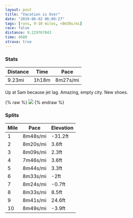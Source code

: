 ```yaml
---
layout: post
title: "Vacation is Over"
date: "2019-06-02 06:00:27"
tags: [runs, 9-10 miles, <8m30s/mi]
race: false
distance: 9.229767843
time: 4680
strava: true
---
```


### Stats

| Distance | Time | Pace |
|----------|------|------|
|9.23mi|1h18m|8m27s/mi|

Up at 5am because jet lag. Amazing, empty city. New shoes.

{% raw %}
<img src='https://maps.googleapis.com/maps/api/staticmap?maptype=roadmap&path=enc:qurwFfbqbMe@q@aAy@aGsD]_@M_@Aa@Fg@jA{Dd@yBBg@E}BZgCb@_BhBmE`@iBh@eBzAiC`AkCJ_AGyCR}@d@[zCi@hAk@rAoArCaEbAy@`Ae@jAOfCFnCb@pAb@rAQn@DdAX~@?j@LdBK`JxAxAN|PnCnGrAvIvBpD`ArE|An@LlHxCNNZp@PNVDl@S^@lAb@jAx@pAtAhAfBf@hAR|AF|B@`BJvBCPa@l@CxBFdDZfFFrCIbDa@`BGb@HpBKx@Av@B`AJtAQpBA~AJnAAlAFh@f@hAJ`@d@f@\p@J^Bh@VTd@x@wA~@eBRMP@Vp@`BfC`HNrARjATtCTxAF|@PdAB`@Rj@h@x@VbAn@rENhB`@`B|@nAd@dBv@p@t@vAXbAdA~BEJ?Vh@dBTjAh@RR\\nAd@`AlAvAn@b@dB~BXtAC|Ab@vAPVjAr@RTXl@l@v@Vv@|@XTNvAdCv@dA^v@Ff@Q|@Ad@YdAAZNtAl@hAIbA?b@LlAB|@Nd@QRUK_@DcAz@IR@bACRQ\w@z@sCbA{@Pi@`@i@DQJa@r@i@tCFrECfAOhA_AdAs@`Au@fBSZ_@Xa@D]Im@]}@qBu@sAeAs@M?KHoAfDUTQCo@]cCg@iA?aBOaAa@}AMeBm@sBM_@]Oi@?e@LmACS_Ac@a@c@Ui@i@_CKJ[z@gApESn@]f@e@PgAMaAq@sAo@cE}@cDk@{@EeEd@{@CQOGa@FuE?{ANsBX{BESMOyAgA_@O{AEwASyALyAKsBs@wAgAMGuAOc@BcATsBGoASwBQy@a@yBa@o@W_CEaDDwBWwECiAQw@?m@MyBAs@DYI}@q@SEwBBuACs@F_BOmBB_CGkDa@{@a@o@Qe@A{@NaFA_Ea@oB?yCQe@IqBu@}@mA]W}AU_Bg@OWIm@l@[d@iAZMJSd@qCRaET[nAoAPq@T_@h@uBTuAt@cBn@_CHi@I_@BSt@{@t@e@PSTwBRu@l@_Dj@eA^YHQN{@f@sBl@yATeAZe@Rg@Hc@Ay@DSFI\GBi@RmA@s@P}@t@qB`BaCh@kAlAyFFq@z@iBVWDOCmARuA\m@x@u@PWNi@RgBv@yAj@wBj@kAT_AHcAVkAGGq@G&key=AIzaSyC1MId7bFpkLXNAaYhBSTb8jLyiSqzbDtM&size=800x800&markers=color:yellow|label:S|40.73321,-73.98452&markers=color:green|label:F|40.73284999999998,-73.98742000000007'>
{% endraw %}

### Splits

| Mile | Pace | Elevation |
|------|------|-----------|
|1|8m48s/mi|-31.2ft|
|2|8m20s/mi|3.6ft|
|3|8m09s/mi|2.3ft|
|4|7m46s/mi|3.6ft|
|5|8m44s/mi|3.3ft|
|6|8m33s/mi|-2ft|
|7|8m24s/mi|-0.7ft|
|8|8m33s/mi|8.5ft|
|9|8m41s/mi|24.6ft|
|10|8m49s/mi|-3.9ft|
